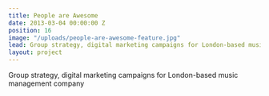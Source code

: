 ```yaml
---
title: People are Awesome
date: 2013-03-04 00:00:00 Z
position: 16
image: "/uploads/people-are-awesome-feature.jpg"
lead: Group strategy, digital marketing campaigns for London-based music management company
layout: project
---
```


Group strategy, digital marketing campaigns for London-based music management company